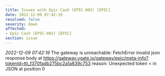 ```yaml
---
title: Issues with Epic Cash (EPIC-002) [EPIC]
date: 2022-12-09 07:42:19
resolved: false
severity: down
affected:
- Epic Cash (EPIC-002) [EPIC]
section: issue
---
```


*2022-12-09 07:42:19* The gateway is unreachable: FetchError invalid json response body at https://gateway.vgate.io/gateway/epic/meta-info?tokenId=tti_f370fadb275bc2a1a839c753 reason: Unexpected token < in JSON at position 0